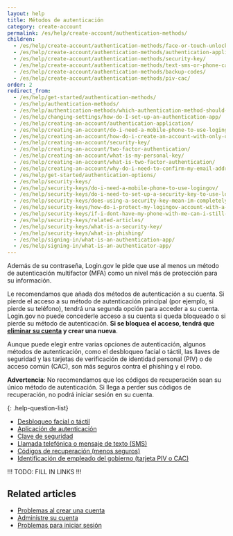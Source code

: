 ```yaml
---
layout: help
title: Métodos de autenticación
category: create-account
permalink: /es/help/create-account/authentication-methods/
children:
  - /es/help/create-account/authentication-methods/face-or-touch-unlock/
  - /es/help/create-account/authentication-methods/authentication-application/
  - /es/help/create-account/authentication-methods/security-key/
  - /es/help/create-account/authentication-methods/text-sms-or-phone-call/
  - /es/help/create-account/authentication-methods/backup-codes/
  - /es/help/create-account/authentication-methods/piv-cac/
order: 2
redirect_from:
  - /es/help/get-started/authentication-methods/
  - /es/help/authentication-methods/
  - /es/help/authentication-methods/which-authentication-method-should-i-use/
  - /es/help/changing-settings/how-do-I-set-up-an-authentication-app/
  - /es/help/creating-an-account/authentication-application/
  - /es/help/creating-an-account/do-i-need-a-mobile-phone-to-use-logingov/
  - /es/help/creating-an-account/how-do-i-create-an-account-with-only-one-two-factor-authenticator/
  - /es/help/creating-an-account/security-key/
  - /es/help/creating-an-account/two-factor-authentication/
  - /es/help/creating-an-account/what-is-my-personal-key/
  - /es/help/creating-an-account/what-is-two-factor-authentication/
  - /es/help/creating-an-account/why-do-i-need-to-confirm-my-email-address-and-my-phone-number/
  - /es/help/get-started/authentication-options/
  - /es/help/security-keys/
  - /es/help/security-keys/do-i-need-a-mobile-phone-to-use-logingov/
  - /es/help/security-keys/do-i-need-to-set-up-a-security-key-to-use-logingov/
  - /es/help/security-keys/does-using-a-security-key-mean-im-completely-safe-from-phishing/
  - /es/help/security-keys/how-do-i-protect-my-logingov-account-with-a-security-key/
  - /es/help/security-keys/if-i-dont-have-my-phone-with-me-can-i-still-sign-in/
  - /es/help/security-keys/related-articles/
  - /es/help/security-keys/what-is-a-security-key/
  - /es/help/security-keys/what-is-phishing/
  - /es/help/signing-in/what-is-an-authentication-app/
  - /es/help/signing-in/what-is-an-authenticator-app/
---
```

Además de su contraseña, Login.gov le pide que use al menos un método de autenticación multifactor (MFA) como un nivel más de protección para su información.

Le recomendamos que añada dos métodos de autenticación a su cuenta. Si pierde el acceso a su método de autenticación principal (por ejemplo, si pierde su teléfono), tendrá una segunda opción para acceder a su cuenta. Login.gov no puede concederle acceso a su cuenta si queda bloqueado o si pierde su método de autenticación. **Si se bloquea el acceso, tendrá que [eliminar su cuenta](/es/help/manage-your-account/delete-your-account/) y crear una nueva**.

Aunque puede elegir entre varias opciones de autenticación, algunos métodos de autenticación, como el desbloqueo facial o táctil, las llaves de seguridad y las tarjetas de verificación de identidad personal (PIV) o de acceso común (CAC), son más seguros contra el phishing y el robo.

**Advertencia**: No recomendamos que los códigos de recuperación sean su único método de autenticación. Si llega a perder sus códigos de recuperación, no podrá iniciar sesión en su cuenta.

{: .help-question-list}
* [Desbloqueo facial o táctil](/es/help/create-account/authentication-methods/face-or-touch-unlock/)
* [Aplicación de autenticación](/es/help/create-account/authentication-methods/authentication-application/)
* [Clave de seguridad](/es/help/create-account/authentication-methods/security-key/)
* [Llamada telefónica o mensaje de texto (SMS)](/es/help/create-account/authentication-methods/text-sms-or-phone-call/)
* [Códigos de recuperación (menos seguros)](/es/help/create-account/authentication-methods/backup-codes/)
* [Identificación de empleado del gobierno (tarjeta PIV o CAC)](/es/help/create-account/authentication-methods/piv-cac)

!!! TODO: FILL IN LINKS !!!

## Related articles

* [Problemas al crear una cuenta](#)
* [Administre su cuenta](#)
* [Problemas para iniciar sesión](#)
